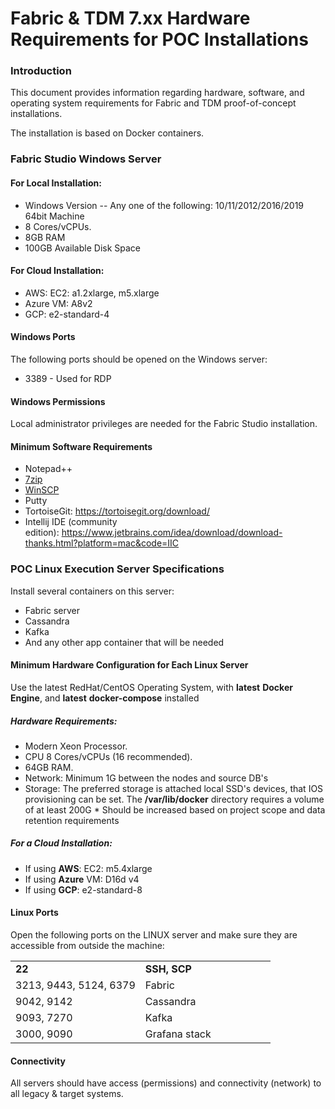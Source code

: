 # Fabric & TDM 7.xx Hardware Requirements for POC Installations

### Introduction 

This document provides information regarding hardware, software, and operating system requirements for Fabric and TDM proof-of-concept installations.

The installation is based on Docker containers.

### Fabric Studio Windows Server  

#### For Local Installation:

-   Windows Version -- Any one of the following: 10/11/2012/2016/2019 64bit Machine
-   8 Cores/vCPUs.
-   8GB RAM
-   100GB Available Disk Space

#### For Cloud Installation:

-   AWS: EC2: a1.2xlarge, m5.xlarge
-   Azure VM: A8v2
-   GCP: e2-standard-4

#### Windows Ports 

The following ports should be opened on the Windows server:

-   3389 - Used for RDP

#### Windows Permissions 

Local administrator privileges are needed for the Fabric Studio installation.

#### Minimum Software Requirements 

-   Notepad++
-   [7zip](http://www.7-zip.org/download.html)
-   [WinSCP](https://winscp.net/eng/download.php)
-   Putty
-   TortoiseGit: <https://tortoisegit.org/download/>
-   Intellij IDE (community edition): <https://www.jetbrains.com/idea/download/download-thanks.html?platform=mac&code=IIC>

### POC Linux Execution Server Specifications

Install several containers on this server:

-   Fabric server
-   Cassandra
-   Kafka
-   And any other app container that will be needed 

#### Minimum Hardware Configuration for Each Linux Server 

Use the latest RedHat/CentOS Operating System, with **latest** **Docker Engine**, and **latest** **docker-compose** installed

##### Hardware Requirements:
-   Modern Xeon Processor.
-   CPU 8 Cores/vCPUs (16 recommended).
-   64GB RAM.
-   Network: Minimum 1G between the nodes and source DB's
-   Storage: The preferred storage is attached local SSD's devices, that IOS provisioning can be set.
    The **/var/lib/docker** directory requires a volume of at least 200G
    \* Should be increased based on project scope and data retention requirements

##### For a Cloud Installation:
-   If using **AWS**: EC2: m5.4xlarge
-   If using **Azure** VM: D16d v4
-   If using **GCP**: e2-standard-8

#### Linux Ports 

Open the following ports on the LINUX server and make sure they are accessible from outside the machine:

<table style="border-collapse: collapse; width: 100%;">
<tbody>
<tr>
<td style="width: 50%; height: 18px;"><strong>22</strong></td>
<td style="width: 50%; height: 18px;"><strong>SSH, SCP</strong></td>
</tr>
<tr>
<td style="width: 50%; height: 18px;">3213, 9443, 5124, 6379</td>
<td style="width: 50%; height: 18px;">Fabric</td>
</tr>
<tr>
<td style="width: 50%; height: 18px;">9042, 9142</td>
<td style="width: 50%; height: 18px;">Cassandra</td>
</tr>
<tr>
<td style="width: 50%; height: 18px;">9093, 7270</td>
<td style="width: 50%; height: 18px;">Kafka</td>
</tr>
<tr>
<td style="width: 50%; height: 18px;">3000, 9090</td>
<td style="width: 50%; height: 18px;">Grafana stack</td>
</tr>
</tbody>
</table>




#### Connectivity 

All servers should have access (permissions) and connectivity (network) to all legacy & target systems.

